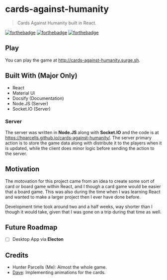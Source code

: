 # cards-against-humanity
> Cards Against Humanity built in React.

[![forthebadge](https://forthebadge.com/images/badges/made-with-javascript.svg)](https://forthebadge.com)
[![forthebadge](https://forthebadge.com/images/badges/ages-18.svg)](https://forthebadge.com)
[![forthebadge](https://forthebadge.com/images/badges/kinda-sfw.svg)](https://forthebadge.com)

## Play
You can play the game at http://cards-against-humanity.surge.sh.

## Built With (Major Only)
- React
- Material UI
- Docsify (Documentation)
- Node.JS (Server)
- Socket.IO (Server)

### Server
The server was written in **Node.JS** along with **Socket.IO** and the code is at https://hparcells.github.io/cards-against-humanity/. The server primary action is to store the game data along with distribute it to the players when it is updated, while the client does minor logic before sending the action to the server.

## Motivation
The motovation for this project came from an idea to create some sort of card or board game within React, and I though a card game would be easier that a board game. This was also during the time when I was learning React and wanted to make a larger project then I ever have done before.

Development time took around two and a half weeks, way shorter than I though it would take, given that I was gone on a trip during that time as well.

## Future Roadmap
- [ ] Desktop App via **Electon**

## Credits
- Hunter Parcells (Me): Almost the whole game.
- [Dave](https://github.com/imdaveead): Implementing animations for the cards.
